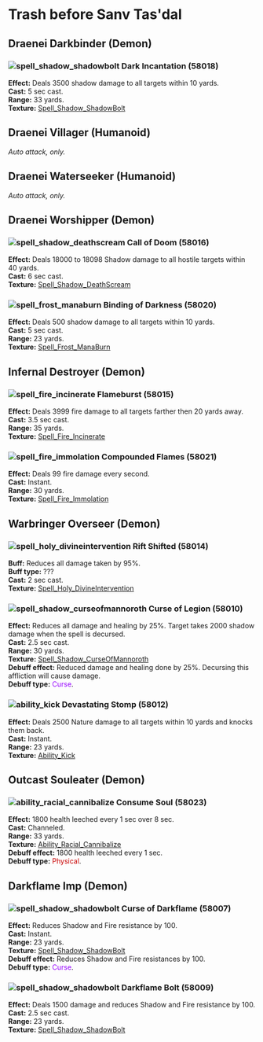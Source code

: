 # Trash before Sanv Tas'dal


## Draenei Darkbinder (Demon)


### ![spell_shadow_shadowbolt] Dark Incantation (58018)
**Effect:** Deals 3500 shadow damage to all targets within 10 yards.<br>
**Cast:** 5 sec cast.<br>
**Range:** 33 yards.<br>
**Texture:** <a href="https://wow.zamimg.com/images/wow/icons/large/spell_shadow_shadowbolt.jpg">Spell_Shadow_ShadowBolt</a><br>

[spell_shadow_shadowbolt]: https://wow.zamimg.com/images/wow/icons/small/spell_shadow_shadowbolt.jpg



## Draenei Villager (Humanoid)

*Auto attack, only.*



## Draenei Waterseeker (Humanoid)

*Auto attack, only.*



## Draenei Worshipper (Demon)


### ![spell_shadow_deathscream] Call of Doom (58016)
**Effect:** Deals 18000 to 18098 Shadow damage to all hostile targets within 40 yards.<br>
**Cast:** 6 sec cast.<br>
**Texture:** <a href="https://wow.zamimg.com/images/wow/icons/large/spell_shadow_deathscream.jpg">Spell_Shadow_DeathScream</a><br>

[spell_shadow_deathscream]: https://wow.zamimg.com/images/wow/icons/small/spell_shadow_deathscream.jpg


### ![spell_frost_manaburn] Binding of Darkness (58020)
**Effect:** Deals 500 shadow damage to all targets within 10 yards.<br>
**Cast:** 5 sec cast.<br>
**Range:** 23 yards.<br>
**Texture:** <a href="https://wow.zamimg.com/images/wow/icons/large/spell_frost_manaburn.jpg">Spell_Frost_ManaBurn</a><br>

[spell_frost_manaburn]: https://wow.zamimg.com/images/wow/icons/small/spell_frost_manaburn.jpg



## Infernal Destroyer (Demon)


### ![spell_fire_incinerate] Flameburst (58015)
**Effect:** Deals 3999 fire damage to all targets farther then 20 yards away.<br>
**Cast:** 3.5 sec cast.<br>
**Range:** 35 yards.<br>
**Texture:** <a href="https://wow.zamimg.com/images/wow/icons/large/spell_fire_incinerate.jpg">Spell_Fire_Incinerate</a><br>

[spell_fire_incinerate]: https://wow.zamimg.com/images/wow/icons/small/spell_fire_incinerate.jpg


### ![spell_fire_immolation] Compounded Flames (58021)
**Effect:** Deals 99 fire damage every second.<br>
**Cast:** Instant.<br>
**Range:** 30 yards.<br>
**Texture:** <a href="https://wow.zamimg.com/images/wow/icons/large/spell_fire_immolation.jpg">Spell_Fire_Immolation</a><br>

[spell_fire_immolation]: https://wow.zamimg.com/images/wow/icons/small/spell_fire_immolation.jpg



## Warbringer Overseer (Demon)


### ![spell_holy_divineintervention] Rift Shifted (58014)
**Buff:** Reduces all damage taken by 95%.<br>
**Buff type:** ???<br>
**Cast:** 2 sec cast.<br>
**Texture:** <a href="https://wow.zamimg.com/images/wow/icons/large/spell_holy_divineintervention.jpg">Spell_Holy_DivineIntervention</a><br>

[spell_holy_divineintervention]: https://wow.zamimg.com/images/wow/icons/small/spell_holy_divineintervention.jpg


### ![spell_shadow_curseofmannoroth] Curse of Legion (58010)
**Effect:** Reduces all damage and healing by 25%. Target takes 2000 shadow damage when the spell is decursed.<br>
**Cast:** 2.5 sec cast.<br>
**Range:** 30 yards.<br>
**Texture:** <a href="https://wow.zamimg.com/images/wow/icons/large/spell_shadow_curseofmannoroth.jpg">Spell_Shadow_CurseOfMannoroth</a><br>
**Debuff effect:** Reduced damage and healing done by 25%. Decursing this affliction will cause damage.<br>
**Debuff type:** <span style="color:#9600FF">Curse</span>.<br>

[spell_shadow_curseofmannoroth]: https://wow.zamimg.com/images/wow/icons/small/spell_shadow_curseofmannoroth.jpg


### ![ability_kick] Devastating Stomp (58012)
**Effect:** Deals 2500 Nature damage to all targets within 10 yards and knocks them back.<br>
**Cast:** Instant.<br>
**Range:** 23 yards.<br>
**Texture:** <a href="https://wow.zamimg.com/images/wow/icons/large/ability_kick.jpg">Ability_Kick</a><br>

[ability_kick]: https://wow.zamimg.com/images/wow/icons/small/ability_kick.jpg



## Outcast Souleater (Demon)


### ![ability_racial_cannibalize] Consume Soul (58023)
**Effect:** 1800 health leeched every 1 sec over 8 sec.<br>
**Cast:** Channeled.<br>
**Range:** 33 yards.<br>
**Texture:** <a href="https://wow.zamimg.com/images/wow/icons/large/ability_racial_cannibalize.jpg">Ability_Racial_Cannibalize</a><br>
**Debuff effect:** 1800 health leeched every 1 sec.<br>
**Debuff type:** <span style="color:#C80000">Physical</span>.<br>

[ability_racial_cannibalize]: https://wow.zamimg.com/images/wow/icons/small/ability_racial_cannibalize.jpg



## Darkflame Imp (Demon)


### ![spell_shadow_shadowbolt] Curse of Darkflame (58007)
**Effect:** Reduces Shadow and Fire resistance by 100.<br>
**Cast:** Instant.<br>
**Range:** 23 yards.<br>
**Texture:** <a href="https://wow.zamimg.com/images/wow/icons/large/spell_shadow_shadowbolt.jpg">Spell_Shadow_ShadowBolt</a><br>
**Debuff effect:** Reduces Shadow and Fire resistances by 100.<br>
**Debuff type:** <span style="color:#9600FF">Curse</span>.<br>

[spell_shadow_shadowbolt]: https://wow.zamimg.com/images/wow/icons/small/spell_shadow_shadowbolt.jpg


### ![spell_shadow_shadowbolt] Darkflame Bolt (58009)
**Effect:** Deals 1500 damage and reduces Shadow and Fire resistance by 100.<br>
**Cast:** 2.5 sec cast.<br>
**Range:** 23 yards.<br>
**Texture:** <a href="https://wow.zamimg.com/images/wow/icons/large/spell_shadow_shadowbolt.jpg">Spell_Shadow_ShadowBolt</a><br>

[spell_shadow_shadowbolt]: https://wow.zamimg.com/images/wow/icons/small/spell_shadow_shadowbolt.jpg